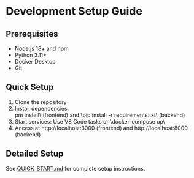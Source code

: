 # Development Setup Guide

## Prerequisites
- Node.js 18+ and npm
- Python 3.11+
- Docker Desktop
- Git

## Quick Setup
1. Clone the repository
2. Install dependencies: \
pm install\ (frontend) and \pip install -r requirements.txt\ (backend)
3. Start services: Use VS Code tasks or \docker-compose up\
4. Access at http://localhost:3000 (frontend) and http://localhost:8000 (backend)

## Detailed Setup
See [QUICK_START.md](../QUICK_START.md) for complete setup instructions.
